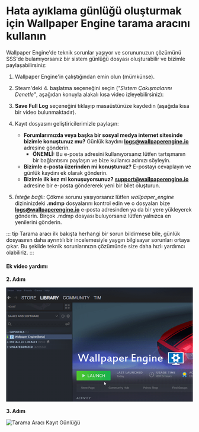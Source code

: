 # Hata ayıklama günlüğü oluşturmak için Wallpaper Engine tarama aracını kullanın

Wallpaper Engine'de teknik sorunlar yaşıyor ve sorununuzun çözümünü SSS'de bulamıyorsanız bir sistem günlüğü dosyası oluşturabilir ve bizimle paylaşabilirsiniz:

1. Wallpaper Engine'in çalıştığından emin olun (mümkünse).
2. Steam'deki 4. başlatma seçeneğini seçin (*"Sistem Çakışmalarını Denetle"*, aşağıdan konuyla alakalı kısa video izleyebilirsiniz):
3. **Save Full Log** seçeneğini tıklayıp masaüstünüze kaydedin (aşağıda kısa bir video bulunmaktadır).
4. Kayıt dosyasını geliştiricilerimizle paylaşın:
    * **Forumlarımızda veya başka bir sosyal medya internet sitesinde bizimle konuştunuz mu?** Günlük kaydını **logs@wallpaperengine.io** adresine gönderin.
        * **ÖNEMLİ:** Bu e-posta adresini kullanıyorsanız lütfen tartışmanın bir bağlantısını paylaşın ve bize kullanıcı adınızı söyleyin.
    * **Bizimle e-posta üzerinden mi konuştunuz?** E-postayı cevaplayın ve günlük kaydını ek olarak gönderin.
    * **Bizimle ilk kez mi konuşuyorsunuz?** **support@wallpaperengine.io** adresine bir e-posta göndererek yeni bir bilet oluşturun.

5. *İsteğe bağlı:* Çökme sorunu yaşıyorsanız lütfen *wallpaper_engine* dizininizdeki **.mdmp** dosyalarını kontrol edin ve o dosyaları bize **logs@wallpaperengine.io** e-posta adresinden ya da bir yere yükleyerek gönderin. Birçok .mdmp dosyası buluyorsanız lütfen yalnızca en yenilerini gönderin.

::: tip
Tarama aracı ilk bakışta herhangi bir sorun bildirmese bile, günlük dosyasının daha ayrıntılı bir incelemesiyle yaygın bilgisayar sorunları ortaya çıkar. Bu şekilde teknik sorunlarınızın çözümünde size daha hızlı yardımcı olabiliriz.
:::

#### Ek video yardımı

**2. Adım**

![Tarama Aracı Başlatma Seçeneği](./scantoollaunch.gif)

**3. Adım**

![Tarama Aracı Kayıt Günlüğü](./scantoolsave.gif)
